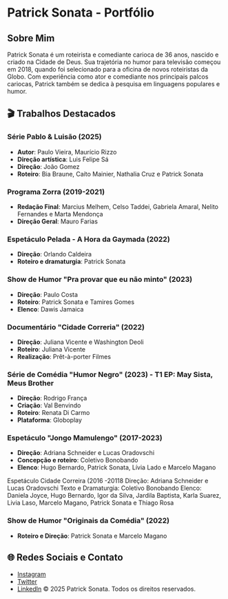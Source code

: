 # Patrick Sonata - Portfólio

##  Sobre Mim

Patrick Sonata é um roteirista e comediante carioca de 36 anos, nascido e criado na Cidade de Deus. Sua trajetória no humor para televisão começou em 2018, quando foi selecionado para a oficina de novos roteiristas da Globo. Com experiência como ator e comediante nos principais palcos cariocas, Patrick também se dedica à pesquisa em linguagens populares e humor.

## 🎬 Trabalhos Destacados

### Série Pablo & Luisão (2025)
- **Autor**: Paulo Vieira, Maurício Rizzo
- **Direção artística**: Luis Felipe Sá
- **Direção**: João Gomez
- **Roteiro**: Bia Braune, Caíto Mainier, Nathalia Cruz e Patrick Sonata

### Programa Zorra (2019-2021)
- **Redação Final**: Marcius Melhem, Celso Taddei, Gabriela Amaral, Nelito Fernandes e Marta Mendonça
- **Direção Geral**: Mauro Farias

### Espetáculo Pelada - A Hora da Gaymada (2022)
- **Direção**: Orlando Caldeira
- **Roteiro e dramaturgia**: Patrick Sonata

### Show de Humor "Pra provar que eu não minto" (2023)
- **Direção**: Paulo Costa
- **Roteiro**: Patrick Sonata e Tamires Gomes
- **Elenco**: Dawis Jamaica

### Documentário "Cidade Correria" (2022)
- **Direção**: Juliana Vicente e Washington Deoli
- **Roteiro**: Juliana Vicente
- **Realização**: Prêt-à-porter Filmes

### Série de Comédia "Humor Negro" (2023) - T1 EP: May Sista, Meus Brother
- **Direção**: Rodrigo França
- **Criação**: Val Benvindo
- **Roteiro**: Renata Di Carmo
- **Plataforma**: Globoplay

### Espetáculo "Jongo Mamulengo" (2017-2023)
- **Direção**: Adriana Schneider e Lucas Oradovschi
- **Concepção e roteiro**: Coletivo Bonobando
- **Elenco**: Hugo Bernardo, Patrick Sonata, Lívia Lado e Marcelo Magano


Espetáculo 
 Cidade  Correira (2016 -20118
 Direção: Adriana Schneider e Lucas Oradovschi 
Texto e Dramaturgia: Coletivo Bonobando 
Elenco: Daniela Joyce, Hugo Bernardo, Igor da Silva, Jardila Baptista, Karla Suarez, Livia Laso, Marcelo Magano, Patrick Sonata e Thiago Rosa

### Show de Humor "Originais da Comédia" (2022)
- **Roteiro e Direção**: Patrick Sonata e Marcelo Magano

## 🌐 Redes Sociais e Contato

- [Instagram](https://instagram.com/)
- [Twitter](https://twitter.com/)
- [LinkedIn](https://linkedin.com/)
© 2025 Patrick Sonata. Todos os direitos reservados.
